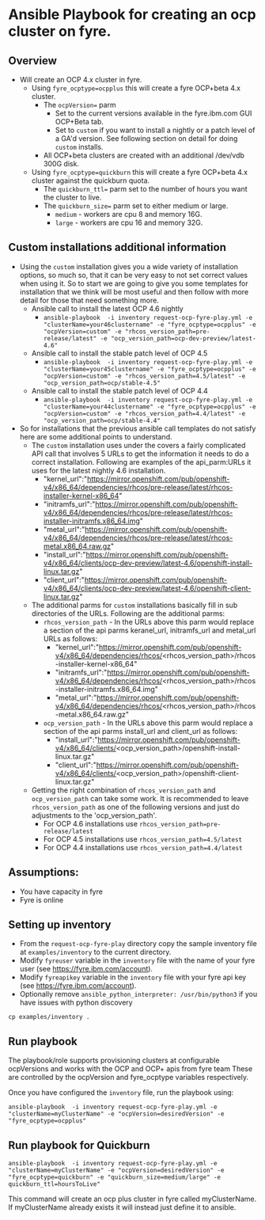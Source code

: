 # Ansible Playbook for creating an ocp cluster on fyre.

## Overview
- Will create an OCP 4.x cluster in fyre.
  - Using `fyre_ocptype=ocpplus` this will create a fyre OCP+beta 4.x cluster.
    - The `ocpVersion=` parm
      -  Set to the current versions available in the fyre.ibm.com GUI OCP+Beta tab.
      -  Set to `custom` if you want to install a nightly or a patch level of a GA'd version. See following section on detail for doing `custom` installs.
    - All OCP+beta clusters are created with an additional /dev/vdb 300G disk.
  - Using `fyre_ocptype=quickburn` this will create a fyre OCP+beta 4.x  cluster against the quickburn quota.  
    - The `quickburn_ttl=` parm set to the number of hours you want the cluster to live.
    - The `quickburn_size=` parm set to either medium or large.
      - `medium` - workers are cpu 8 and memory 16G.
      - `large` - workers are cpu 16 and memory 32G.

## Custom installations additional information
- Using the `custom` installation gives you a wide variety of installation options, so much so, that it can be very easy to not set correct values when using it. So to start we are going to give you some templates for installation that we think will be most useful and then follow with more detail for those that need something more.
  - Ansible call to install the latest OCP 4.6 nightly
    - `ansible-playbook  -i inventory request-ocp-fyre-play.yml -e "clusterName=your46clustername" -e "fyre_ocptype=ocpplus" -e "ocpVersion=custom" -e "rhcos_version_path=pre-release/latest" -e "ocp_version_path=ocp-dev-preview/latest-4.6"`
  - Ansible call to install the stable patch level of OCP 4.5
    - `ansible-playbook  -i inventory request-ocp-fyre-play.yml -e "clusterName=your45clustername" -e "fyre_ocptype=ocpplus" -e "ocpVersion=custom" -e "rhcos_version_path=4.5/latest" -e "ocp_version_path=ocp/stable-4.5"`
  - Ansible call to install the stable patch level of OCP 4.4
    - `ansible-playbook  -i inventory request-ocp-fyre-play.yml -e "clusterName=your44clustername" -e "fyre_ocptype=ocpplus" -e "ocpVersion=custom" -e "rhcos_version_path=4.4/latest" -e "ocp_version_path=ocp/stable-4.4"`
- So for installations that the previous ansible call templates do not satisfy here are some additional points to understand.
  - The `custom` installation uses under the covers a fairly complicated API call that involves 5 URLs to get the information it needs to do a correct installation. Following are examples of the api_parm:URLs it uses for the latest nightly 4.6 installation.
    - "kernel_url":"https://mirror.openshift.com/pub/openshift-v4/x86_64/dependencies/rhcos/pre-release/latest/rhcos-installer-kernel-x86_64"
    - "initramfs_url":"https://mirror.openshift.com/pub/openshift-v4/x86_64/dependencies/rhcos/pre-release/latest/rhcos-installer-initramfs.x86_64.img"
    - "metal_url":"https://mirror.openshift.com/pub/openshift-v4/x86_64/dependencies/rhcos/pre-release/latest/rhcos-metal.x86_64.raw.gz"
    - "install_url":"https://mirror.openshift.com/pub/openshift-v4/x86_64/clients/ocp-dev-preview/latest-4.6/openshift-install-linux.tar.gz"
    - "client_url":"https://mirror.openshift.com/pub/openshift-v4/x86_64/clients/ocp-dev-preview/latest-4.6/openshift-client-linux.tar.gz"
  - The additional parms for `custom` installations basically fill in sub directories of the URLs. Following are the additional parms:
    - `rhcos_version_path` - In the URLs above this parm would replace a section of the api parms  keranel_url, initramfs_url and metal_url URLs as follows:
      - "kernel_url":"https://mirror.openshift.com/pub/openshift-v4/x86_64/dependencies/rhcos/<rhcos_version_path>/rhcos-installer-kernel-x86_64"
      - "initramfs_url":"https://mirror.openshift.com/pub/openshift-v4/x86_64/dependencies/rhcos/<rhcos_version_path>/rhcos-installer-initramfs.x86_64.img"
      - "metal_url":"https://mirror.openshift.com/pub/openshift-v4/x86_64/dependencies/rhcos/<rhcos_version_path>/rhcos-metal.x86_64.raw.gz"
    - `ocp_version_path`  - In the URLs above this parm would replace a section of the api parms install_url and client_url as follows:
      - "install_url":"https://mirror.openshift.com/pub/openshift-v4/x86_64/clients/<ocp_version_path>/openshift-install-linux.tar.gz"
      - "client_url":"https://mirror.openshift.com/pub/openshift-v4/x86_64/clients/<ocp_version_path>/openshift-client-linux.tar.gz"
  - Getting the right combination of `rhcos_version_path` and `ocp_version_path` can take some work. It is recommended to leave `rhcos_version_path` as one of the following versions and just do adjustments to the 'ocp_version_path'.
    - For OCP 4.6 installations use `rhcos_version_path=pre-release/latest`
    - For OCP 4.5 installations use `rhcos_version_path=4.5/latest`   
    - For OCP 4.4 installations use `rhcos_version_path=4.4/latest` 

## Assumptions:

 - You have capacity in fyre
 - Fyre is online

## Setting up inventory

- From the `request-ocp-fyre-play` directory copy the sample inventory file at `examples/inventory` to the  current directory.
- Modify `fyreuser` variable in the `inventory` file with the name of your fyre user (see https://fyre.ibm.com/account).
- Modify `fyreapikey` variable in the `inventory` file  with your fyre api key (see https://fyre.ibm.com/account).
- Optionally remove `ansible_python_interpreter: /usr/bin/python3` if you have issues with python discovery
```
cp examples/inventory .
```

## Run playbook

The playbook/role supports provisioning clusters at configurable ocpVersions and works with the OCP and OCP+ apis from fyre team
These are controlled by the ocpVersion and fyre_ocptype variables respectively.

Once you have configured the `inventory` file, run the playbook using:

```
ansible-playbook  -i inventory request-ocp-fyre-play.yml -e "clusterName=myClusterName" -e "ocpVersion=desiredVersion" -e "fyre_ocptype=ocpplus"
```
## Run playbook for Quickburn

```
ansible-playbook  -i inventory request-ocp-fyre-play.yml -e "clusterName=myClusterName" -e "ocpVersion=desiredVersion" -e "fyre_ocptype=quickburn" -e "quickburn_size=medium/large" -e quickburn_ttl=hoursToLive"
```

This command will create an ocp plus cluster in fyre called myClusterName. If myClusterName already exists it will instead just define it to ansible.
